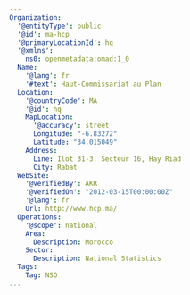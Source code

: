 ```yaml
---
Organization:
  '@entityType': public
  '@id': ma-hcp
  '@primaryLocationId': hq
  '@xmlns':
    ns0: openmetadata:omad:1_0
  Name:
    '@lang': fr
    '#text': Haut-Commissariat au Plan
  Location:
    '@countryCode': MA
    '@id': hq
    MapLocation:
      '@accuracy': street
      Longitude: "-6.83272"
      Latitude: "34.015049"
    Address:
      Line: Ilot 31-3, Secteur 16, Hay Riad
      City: Rabat
  WebSite:
    '@verifiedBy': AKR
    '@verifiedOn': "2012-03-15T00:00:00Z"
    '@lang': fr
    Url: http://www.hcp.ma/
  Operations:
    '@scope': national
    Area:
      Description: Morocco
    Sector:
      Description: National Statistics
  Tags:
    Tag: NSO
...
```

